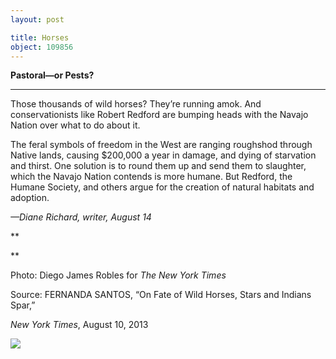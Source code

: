 ```yaml
---
layout: post

title: Horses
object: 109856
---
```

**Pastoral—or Pests?**

****

Those thousands of wild horses? They’re running amok. And conservationists like Robert Redford are bumping heads with the Navajo Nation over what to do about it.

The feral symbols of freedom in the West are ranging roughshod through Native lands, causing \$200,000 a year in damage, and dying of starvation and thirst. One solution is to round them up and send them to slaughter, which the Navajo Nation contends is more humane. But Redford, the Humane Society, and others argue for the creation of natural habitats and adoption.

*—Diane Richard, writer, August 14*

**

**

Photo: Diego James Robles for *The New York Times*

Source: FERNANDA SANTOS, “On Fate of Wild Horses, Stars and Indians Spar,” 

*New York Times*, August 10, 2013 

![]({{siteurl.base}}/images/NewsFlash_Richard_WildHorsesEDIT-1.jpeg)
